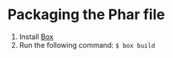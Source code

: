 # Packaging the Phar file

1. Install [Box](https://github.com/box-project/box2)
2. Run the following command: ```$ box build```
